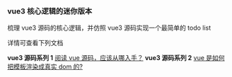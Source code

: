 ### vue3 核心逻辑的迷你版本

梳理 vue3 源码的核心逻辑，并仿照 vue3 源码实现一个最简单的 todo list

详情可查看下列文档

**vue3 源码系列 1** [阅读 vue 源码，应该从哪入手？](https://github.com/yeshaojun/v3-mini/blob/master/lesson1.md)
**vue3 源码系列 2** [vue 是如何把模板渲染成真实 dom 的?](https://github.com/yeshaojun/v3-mini/blob/master/lesson2.md)
